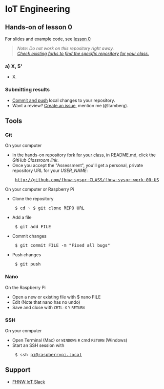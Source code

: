 # IoT Engineering
## Hands-on of lesson 0
For slides and example code, see [lesson 0](../../../fhnw-iot/blob/master/00/README.md)

> *Note: Do not work on this repository right away.*<br/>
> *[Check existing forks to find the specific repository for your class.](../../network/members)*

### a) X, 5'
* X.

### Submitting results
* [Commit and push](#git) local changes to your repository.
* Want a review? [Create an issue](../../issues/new), mention me (@tamberg).

## Tools
### Git
On your computer
* In the hands-on repository [fork for your class](../../network/members), in README.md, click the _GitHub Classroom link_.
* Once you accept the "Assessment", you'll get a personal, private repository URL for your _USER_NAME_:<pre>
http://github.com/fhnw-syspr-CLASS/fhnw-syspr-work-00-USER_NAME</pre>

On your computer or Raspberry Pi
* Clone the repository<pre>
    $ cd ~
    $ git clone REPO_URL</pre>
* Add a file<pre>
    $ git add FILE</pre>
* Commit changes<pre>
    $ git commit FILE -m "Fixed all bugs"</pre>
* Push changes<pre>
    $ git push</pre>

### Nano
On the Raspberry Pi
* Open a new or existing file with $ nano FILE
* Edit (Note that nano has no undo)
* Save and close with `CRTL-X` `Y` `RETURN`

### SSH
On your computer
* Open Terminal (Mac) or `WINDOWS` `R` cmd `RETURN` (Windows)
* Start an SSH session with<pre>
    $ ssh pi@raspberrypi.local</pre>

## Support
- [FHNW IoT Slack](https://fhnw-iot.slack.com/)
